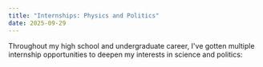 ```yaml
---
title: "Internships: Physics and Politics"
date: 2025-09-29
---
```


Throughout my high school and undergraduate career, I've gotten multiple internship opportunities to deepen my interests in science and politics:
